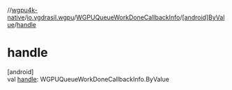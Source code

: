 //[wgpu4k-native](../../../../index.md)/[io.ygdrasil.wgpu](../../index.md)/[WGPUQueueWorkDoneCallbackInfo](../index.md)/[[android]ByValue](index.md)/[handle](handle.md)

# handle

[android]\
val [handle](handle.md): WGPUQueueWorkDoneCallbackInfo.ByValue